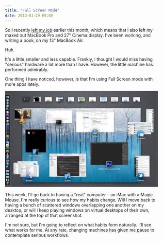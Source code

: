```yaml
---
title: "Full Screen Mode"
date: 2013-01-29 00:00
---
```


<import><p>So I recently <a href="http://ashfurrow.com/blog/moving-on">left my job</a> earlier this month, which means that I also left my maxed out MacBook Pro and 27" Cinema display. I've been working, and writing a book, on my 13" MacBook Air.</p>

<p>Huh.</p>

<p>It's a little smaller and less capable. Frankly, I thought I would miss having "serious" hardware a lot more than I have. However, the little machine has performed admirably. </p>

<p>One thing I have noticed, however, is that I'm using Full Screen mode with more apps lately. </p>
<img src="/img/import/blog/full-screen-mode/5F540569E6814294B01FA6EC2BBBCC80.png" class="img-responsive"><p>This week, I'll go back to having a "real" computer – an iMac with a Magic Mouse. I'm really curious to see how my habits change. Will I move back to having a bunch of scattered windows overlapping one another on my desktop, or will I keep playing windows on virtual desktops of their own, arranged at the top of that screenshot. </p>

<p>I'm not sure, but I'm going to reflect on what habits form naturally. I'll see what works for me. At any rate, changing machines has given me pause to contemplate serious workflows.</p></import>

<!-- more -->

